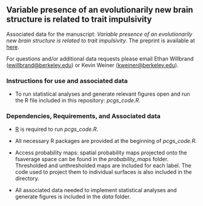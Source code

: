 ## Variable presence of an evolutionarily new brain structure is related to trait impulsivity

Associated data for the manuscript: *Variable presence of an evolutionarily new brain structure is related to trait impulsivity*. The preprint is available at [here](https://www.biorxiv.org/content/10.1101/2024.10.23.619912v1).

For questions and/or additional data requests please email Ethan Willbrand (ewillbrand@berkeley.edu) or Kevin Weiner (kweiner@berkeley.edu).
  
### Instructions for use and associated data ### 
  - To run statistical analyses and generate relevant figures open and run the R file included in this repository: *pcgs_code.R*. 

### Dependencies, Requirements, and Associated data ###
  - [R](https://www.r-project.org) is required to run *pcgs_code.R*.

  - All necessary R packages are provided at the beginning of *pcgs_code.R*.
  
  - Access probability maps: spatial probability maps projected onto the fsaverage space can be found in the *probability_maps* folder. Thresholded and unthresholded maps are included for each label. The code used to project them to individual surfaces is also included in the directory.
  
  - All associated data needed to implement statistical analyses and generate figures is included in the *data* folder.
